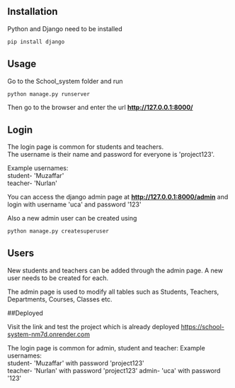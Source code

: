 
## Installation

Python and Django need to be installed

```bash
pip install django
```

## Usage

Go to the School_system folder and run

```bash
python manage.py runserver
```

Then go to the browser and enter the url **http://127.0.0.1:8000/**


## Login

The login page is common for students and teachers.  
The username is their name and password for everyone is 'project123'.  

Example usernames:  
student- 'Muzaffar'  
teacher- 'Nurlan'  

You can access the django admin page at **http://127.0.0.1:8000/admin** and login with username 'uca' and password '123'

Also a new admin user can be created using

```bash
python manage.py createsuperuser
```

## Users

New students and teachers can be added through the admin page. A new user needs to be created for each. 

The admin page is used to modify all tables such as Students, Teachers, Departments, Courses, Classes etc.

##Deployed 

Visit the link and test the project which is already deployed https://school-system-nm7d.onrender.com 

The login page is common for admin, student and teacher:
Example usernames:  
student- 'Muzaffar' with password 'project123'  
teacher- 'Nurlan' with password 'project123' 
admin- 'uca' with password '123' 




